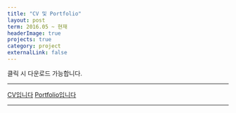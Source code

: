 ```yaml
---
title: "CV 및 Portfolio"
layout: post
term: 2016.05 ~ 현재
headerImage: true
projects: true
category: project
externalLink: false
---
```


클릭 시 다운로드 가능합니다.

---

 <a href="../assets/files/CV_AnnaKim.docx" target="_blank" ><i class="zmdi zmdi-download"></i>CV입니다</a>
 <a href="../assets/files/Portfolio_AnnaKim.pdf" target="_blank" ><i class="zmdi zmdi-download"></i>Portfolio입니다</a>

---

<br><br>

